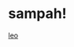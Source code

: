 # sampah!
[leo](https://user-images.githubusercontent.com/86828535/222123929-85e5cd37-3789-4adb-bb81-9057f6111d9e.png)
